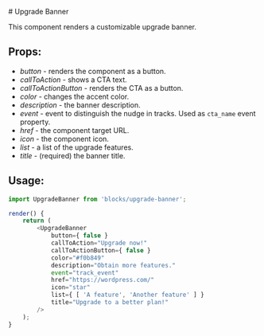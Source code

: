 # Upgrade Banner

This component renders a customizable upgrade banner.

## Props:

- *button* - renders the component as a button.
- *callToAction* - shows a CTA text.
- *callToActionButton* - renders the CTA as a button.
- *color* - changes the accent color.
- *description* - the banner description.
- *event* - event to distinguish the nudge in tracks. Used as `cta_name` event property.
- *href* - the component target URL.
- *icon* - the component icon.
- *list* - a list of the upgrade features.
- *title* - (required) the banner title.

## Usage:

```js
import UpgradeBanner from 'blocks/upgrade-banner';

render() {
	return (
		<UpgradeBanner
			button={ false }
			callToAction="Upgrade now!"
			callToActionButton={ false }
			color="#f0b849"
			description="Obtain more features."
			event="track_event"
			href="https://wordpress.com/"
			icon="star"
			list={ [ 'A feature', 'Another feature' ] }
			title="Upgrade to a better plan!"
		/>
	);
}
```
